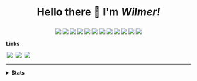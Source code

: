 <h1 align='center'>
  
  Hello there 👋 I'm ***Wilmer!***
</h1>

<p align='center'>
  <a href='https://learn.microsoft.com/en-us/dotnet/csharp' title='C#'><img src='https://img.shields.io/badge/c%23-%23239120.svg?style=for-the-badge&logo=csharp&logoColor=white'/></a>
  <a href='https://www.python.org' title='Python'><img src='https://img.shields.io/badge/python-%233670A0.svg?style=for-the-badge&logo=python&logoColor=white'/></a>
  <a href='https://www.java.com' title='Java'><img src='https://img.shields.io/badge/java-%23ED8B00.svg?style=for-the-badge&logo=openjdk&logoColor=white'/></a>
  <a href='https://learn.microsoft.com/en-us/cpp/c-language' title='C'><img src='https://img.shields.io/badge/c-%2300599C.svg?style=for-the-badge&logo=c&logoColor=white'/></a>
  <a href='https://learn.microsoft.com/en-us/cpp/cpp' title='C++'><img src='https://img.shields.io/badge/c++-%2300599C.svg?style=for-the-badge&logo=c%2B%2B&logoColor=white'/></a>
  <a href='https://developer.mozilla.org/en-US/docs/Web/JavaScript' title='JavaScript'><img src='https://img.shields.io/badge/javascript-%23323330.svg?style=for-the-badge&logo=javascript&logoColor=%23F7DF1E'/></a>
  <a href='https://www.r-project.org' title='R'><img src='https://img.shields.io/badge/r-%23276DC3.svg?style=for-the-badge&logo=r&logoColor=white'/></a>
  <a href='https://www.typescriptlang.org' title='TypeScript'><img src='https://img.shields.io/badge/typescript-%23007ACC.svg?style=for-the-badge&logo=typescript&logoColor=white'/></a>
  <a href='https://www.rust-lang.org' title='Rust'><img src='https://img.shields.io/badge/rust-%23000000.svg?style=for-the-badge&logo=rust&logoColor=white'/></a>
  <a href='https://www.lua.org/' title='Lua'><img src='https://img.shields.io/badge/lua-%232C2D72.svg?style=for-the-badge&logo=lua&logoColor=white'/></a>
  <a href='https://julialang.org/' title='Julia'><img src='https://img.shields.io/badge/julia-%239558B2.svg?style=for-the-badge&logo=julia&logoColor=white'/></a>
  <a href='https://www.haskell.org/' title='Haskell'><img src='https://img.shields.io/badge/Haskell-5e5086?style=for-the-badge&logo=haskell&logoColor=white'/></a>
</p>

**Links**

<a href='https://github.com/wilzet' title='GitHub'><img src='https://img.shields.io/badge/github-%23333333.svg?style=for-the-badge&logo=github&logoColor=white' hspace='2'/></a>
<a href='https://www.linkedin.com/in/wilzet' target='_blank' title='LinkedIn'><img src='https://img.shields.io/badge/linkedin-%230077B5.svg?style=for-the-badge&logo=linkedin&logoColor=white' hspace='2'/></a>
<a href='https://wilzet.itch.io' target='_blank' title='itch.io'><img src='https://img.shields.io/badge/itch-%23FF0B34.svg?style=for-the-badge&logo=Itch.io&logoColor=white' hspace='2'/></a>

***

<details>
  <summary><b>Stats</b></summary>
  <div align='center'>
    <img height='50%' width='auto' src='https://github-readme-stats.vercel.app/api?username=wilzet&hide_rank=true&show_icons=true&hide_border=true&theme=darcula&bg_color=00000000&title_color=DF682C&ring_color=DF682C'/>
    <img height='50%' width='auto' src='https://github-readme-stats.vercel.app/api/top-langs/?username=wilzet&layout=compact&hide_border=true&theme=darcula&bg_color=00000000&langs_count=6&title_color=DF682C'/>
    <img height='50%' width='auto' src='https://github-readme-activity-graph.vercel.app/graph?username=wilzet&theme=github-compact&title_color=DF682C&area=true&hide_border=true'/>
  </div>
</details>
